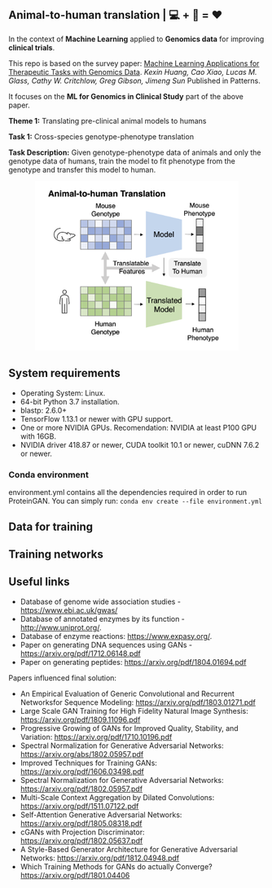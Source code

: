 ## Animal-to-human translation | 💻 + 🐁 = ❤️
In the context of **Machine Learning** applied to **Genomics data** for improving **clinical trials**.

This repo is based on the survey paper:
[Machine Learning Applications for Therapeutic Tasks with Genomics Data](https://www.cell.com/patterns/pdf/S2666-3899(21)00176-8.pdf).
*Kexin Huang, Cao Xiao, Lucas M. Glass, Cathy W. Critchlow, Greg Gibson, Jimeng Sun* Published in Patterns.

It focuses on the **ML for Genomics in Clinical Study** part of the above paper.

**Theme 1:** Translating pre-clinical animal models to humans

**Task 1:** Cross-species genotype-phenotype translation   

**Task Description:** Given genotype-phenotype data of animals and only the genotype data of humans, train the model to fit phenotype from the genotype and transfer this model to human.


<p align="center">
<img src="images/animal_to_human_translation.png" width="400px">
</p>


## System requirements
- Operating System: Linux.
- 64-bit Python 3.7 installation.
- blastp: 2.6.0+
- TensorFlow 1.13.1 or newer with GPU support.
- One or more NVIDIA GPUs. Recomendation: NVIDIA at least P100 GPU with 16GB.
- NVIDIA driver 418.87 or newer, CUDA toolkit 10.1 or newer, cuDNN 7.6.2 or newer.

### Conda environment
environment.yml contains all the dependencies required in order to run ProteinGAN. You can simply run:
`conda env create --file environment.yml`

## Data for training

## Training networks

## Useful links

- Database of genome wide association studies - https://www.ebi.ac.uk/gwas/
- Database of annotated enzymes by its function - http://www.uniprot.org/. 
- Database of enzyme reactions: https://www.expasy.org/.
- Paper on generating DNA sequences using GANs - https://arxiv.org/pdf/1712.06148.pdf
- Paper on generating peptides: https://arxiv.org/pdf/1804.01694.pdf

Papers influenced final solution:
- An Empirical Evaluation of Generic Convolutional and Recurrent Networksfor Sequence Modeling: https://arxiv.org/pdf/1803.01271.pdf
- Large Scale GAN Training for High Fidelity Natural Image Synthesis: https://arxiv.org/pdf/1809.11096.pdf
- Progressive Growing of GANs for Improved Quality, Stability, and Variation: https://arxiv.org/pdf/1710.10196.pdf
- Spectral Normalization for Generative Adversarial Networks: https://arxiv.org/abs/1802.05957.pdf
- Improved Techniques for Training GANs: https://arxiv.org/pdf/1606.03498.pdf
- Spectral Normalization for Generative Adversarial Networks: https://arxiv.org/pdf/1802.05957.pdf
- Multi-Scale Context Aggregation by Dilated Convolutions: https://arxiv.org/pdf/1511.07122.pdf
- Self-Attention Generative Adversarial Networks: https://arxiv.org/pdf/1805.08318.pdf
- cGANs with Projection Discriminator: https://arxiv.org/pdf/1802.05637.pdf
- A Style-Based Generator Architecture for Generative Adversarial Networks: https://arxiv.org/pdf/1812.04948.pdf
- Which Training Methods for GANs do actually Converge? https://arxiv.org/pdf/1801.04406

